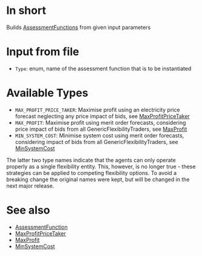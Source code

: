 # In short

Builds [AssessmentFunctions](./AssessmentFunction.md) from given input parameters

# Input from file

* `Type`: enum, name of the assessment function that is to be instantiated

# Available Types

* `MAX_PROFIT_PRICE_TAKER`: Maximise profit using an electricity price forecast neglecting any price impact of bids, see [MaxProfitPriceTaker](./MaxProfitPriceTaker.md)
* `MAX_PROFIT`: Maximise profit using merit order forecasts, considering price impact of bids from all GenericFlexibilityTraders, see [MaxProfit](./MaxProfit.md)
* `MIN_SYSTEM_COST`: Minimise system cost using merit order forecasts, considering impact of bids from all GenericFlexibilityTraders, see [MinSystemCost](./MinSystemCost.md)

The latter two type names indicate that the agents can only operate properly as a single flexibility entity.
This, however, is no longer true - these strategies can be applied to competing flexibility options.
To avoid a breaking change the original names were kept, but will be changed in the next major release.

# See also

* [AssessmentFunction](./AssessmentFunction.md)
* [MaxProfitPriceTaker](./MaxProfitPriceTaker.md)
* [MaxProfit](./MaxProfit.md)
* [MinSystemCost](./MinSystemCost.md)
